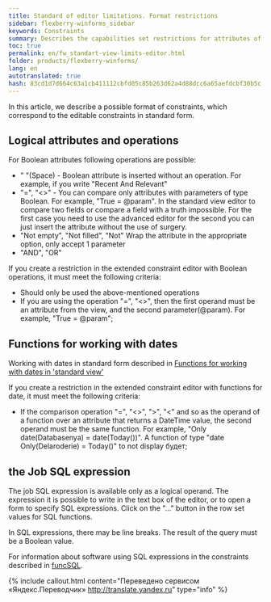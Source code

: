 ```yaml
--- 
title: Standard of editor limitations. Format restrictions 
sidebar: flexberry-winforms_sidebar 
keywords: Constraints 
summary: Describes the capabilities set restrictions for attributes of type date and logical attributes and the use of SQL expressions restrictions 
toc: true 
permalink: en/fw_standart-view-limits-editor.html 
folder: products/flexberry-winforms/ 
lang: en 
autotranslated: true 
hash: 83cd1d7d664c63a1cb411112cbfd05c85b263d62a4d88dcc6a65aefdcbf30b5c 
--- 
```


In this article, we describe a possible format of constraints, which correspond to the editable constraints in standard form. 

## Logical attributes and operations 
For Boolean attributes following operations are possible: 
* " "(Space) - Boolean attribute is inserted without an operation. For example, if you write "Recent And Relevant" 
* "=", "<>" - You can compare only attributes with parameters of type Boolean. For example, "True = @param". In the standard view editor to compare two fields or compare a field with a truth impossible. For the first case you need to use the advanced editor for the second you can just insert the attribute without the use of surgery. 
* "Not empty", "Not filled", "Not" Wrap the attribute in the appropriate option, only accept 1 parameter 
* "AND", "OR" 

If you create a restriction in the extended constraint editor with Boolean operations, it must meet the following criteria: 
* Should only be used the above-mentioned operations 
* If you are using the operation "=", "<>", then the first operand must be an attribute from the view, and the second parameter(@param). For example, "True = @param"; 

## Functions for working with dates 
Working with dates in standard form described in [Functions for working with dates in 'standard view'](fw_date-limits-standart-view.html) 

If you create a restriction in the extended constraint editor with functions for date, it must meet the following criteria: 
* If the comparison operation "=", "<>", ">", "<" and so as the operand of a function over an attribute that returns a DateTime value, the second operand must be the same function. For example, "Only date(Databasenya) = date(Today())". A function of type "date Only(Delaroderie) = Today()" to not display будет; 

## the Job SQL expression 
The job SQL expression is available only as a logical operand. The expression it is possible to write in the text box of the editor, or to open a form to specify SQL expressions. Click on the "..." button in the row set values for SQL functions. 

In SQL expressions, there may be line breaks. The result of the query must be a Boolean value. 

For information about software using SQL expressions in the constraints described in [funcSQL](fo_func-sql.html).


{% include callout.html content="Переведено сервисом «Яндекс.Переводчик» <http://translate.yandex.ru>" type="info" %}